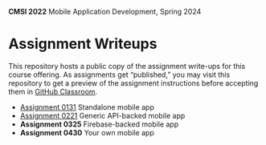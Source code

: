 **CMSI 2022** Mobile Application Development, Spring 2024

# Assignment Writeups
This repository hosts a public copy of the assignment write-ups for this course offering. As assignments get “published,” you may visit this repository to get a preview of the assignment instructions before accepting them in [GitHub Classroom](https://classroom.github.com).

- [Assignment 0131](./standalone.md) Standalone mobile app
- [Assignment 0221](./generic-api-backed.md) Generic API-backed mobile app
- **Assignment 0325** Firebase-backed mobile app
- **Assignment 0430** Your own mobile app
